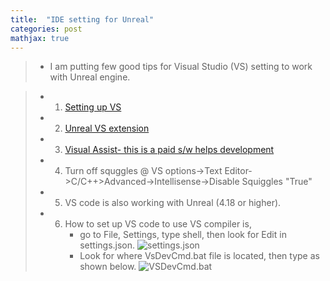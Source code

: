 ```yaml
---
title:  "IDE setting for Unreal"
categories: post
mathjax: true
---
```

>- I am putting few good tips for Visual Studio (VS) setting to work with Unreal engine. 

   >  - 1. [Setting up VS](https://docs.unrealengine.com/en-US/Programming/Development/VisualStudioSetup/index.html)
   >
   >  - 2. [Unreal VS extension](https://docs.unrealengine.com/en-US/Programming/Development/VisualStudioSetup/UnrealVS/index.html)
   >
   >  - 3. [Visual Assist- this is a paid s/w helps development](https://www.wholetomato.com/)
   >
   >  - 4. Turn off squggles @ VS options->Text Editor->C/C++>Advanced->Intellisense->Disable Squiggles "True"
   >
   >  - 5. VS code is also working with Unreal (4.18 or higher). 
   >
   >  - 6. How to set up VS code to use VS compiler is, 
   >       - go to File, Settings, type shell, then look for Edit in settings.json. 
   ![settings.json](https://github.com/SeokLeeUS/seokleeus.github.io/raw/master/_images/_VS/settings_VS_Code.png)
   >       - Look for where VsDevCmd.bat file is located, then type as shown below. 
   ![VSDevCmd.bat](https://github.com/SeokLeeUS/seokleeus.github.io/raw/master/_images/_VS/VsDevCmd.png)
   
   
   
